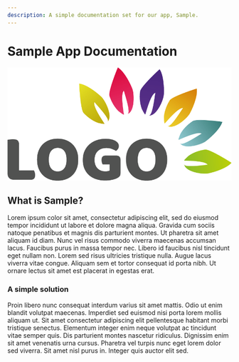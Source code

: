 ```yaml
---
description: A simple documentation set for our app, Sample.
---
```


# Sample App Documentation

![](.gitbook/assets/image.png)



## What is Sample?

Lorem ipsum color sit amet, consectetur adipiscing elit, sed do eiusmod tempor incididunt ut labore et dolore magna aliqua. Gravida cum sociis natoque penatibus et magnis dis parturient montes. Ut pharetra sit amet aliquam id diam. Nunc vel risus commodo viverra maecenas accumsan lacus. Faucibus purus in massa tempor nec. Libero id faucibus nisl tincidunt eget nullam non. Lorem sed risus ultricies tristique nulla. Augue lacus viverra vitae congue. Aliquam sem et tortor consequat id porta nibh. Ut ornare lectus sit amet est placerat in egestas erat.

### A simple solution

Proin libero nunc consequat interdum varius sit amet mattis. Odio ut enim blandit volutpat maecenas. Imperdiet sed euismod nisi porta lorem mollis aliquam ut. Sit amet consectetur adipiscing elit pellentesque habitant morbi tristique senectus. Elementum integer enim neque volutpat ac tincidunt vitae semper quis. Dis parturient montes nascetur ridiculus. Dignissim enim sit amet venenatis urna cursus. Pharetra vel turpis nunc eget lorem dolor sed viverra. Sit amet nisl purus in. Integer quis auctor elit sed.
